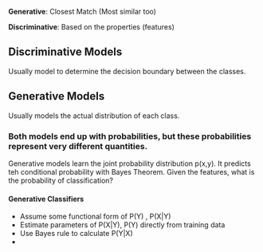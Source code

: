 

**Generative**: Closest Match (Most similar too)

**Discriminative**: Based on the properties (features)


## Discriminative Models

 Usually model to determine the decision boundary between the classes. 


## Generative Models

Usually models the actual distribution of each class. 


### Both models end up with probabilities, but these probabilities represent very different quantities.

Generative models learn the joint probability distribution p(x,y). It predicts teh conditional probability with Bayes Theorem. Given the features, what is the probability of classification?

#### Generative Classifiers
- Assume some functional form of P(Y) , P(X|Y)
- Estimate parameters of P(X|Y), P(Y) directly from training data
- Use Bayes rule to calculate P(Y|X)
- 


